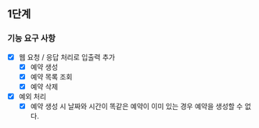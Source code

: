 ## 1단계
### 기능 요구 사항
- [x] 웹 요청 / 응답 처리로 입출력 추가
  - [x] 예약 생성
  - [x] 예약 목록 조회
  - [x] 예약 삭제
- [x] 예외 처리
  - [x] 예약 생성 시 날짜와 시간이 똑같은 예약이 이미 있는 경우 예약을 생성할 수 없다.
